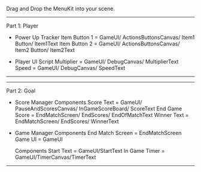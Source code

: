 Drag and Drop the MenuKit into your scene. 

------------------
Part 1: Player 
- Power Up Tracker
    Item Button 1 = GameUI/ ActionsButtonsCanvas/ Item1 Button/ Item1Text
    Item Button 2 = GameUI/ ActionsButtonsCanvas/ Item2 Button/ Item2Text

- Player UI Script
    Multiplier = GameUI/ DebugCanvas/ MultiplierText
    Speed = GameUI/ DebugCanvas/ SpeedText
------------------

------------------
Part 2: Goal 
- Score Manager 
    <Text> Components
    Score Text = GameUI/ PauseAndScoresCanvas/ InGameScoreBoard/ ScoreText
    End Game Score = EndMatchScreen/ EndScores/ EndOfMatchText
    Winner Text = EndMatchScreen/ EndScores/ WinnerText

- Game Manager 
    <GameOjbect> Components
    End Match Screen = EndMatchScreen
    Game UI = GameUI

    <Text> Components
    Start Text = GameUI/StartText
    In Game Timer = GameUI/TimerCanvas/TimerText
------------------
